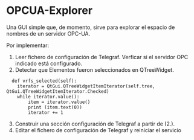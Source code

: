 # OPCUA-Explorer

Una GUI simple que, de momento, sirve para explorar el espacio de nombres de un servidor OPC-UA.

Por implementar:
1. Leer fichero de configuración de Telegraf. Verficar si el servidor OPC indicado está configurado.
2. Detectar que Elementos fueron seleccionados en QTreeWidget.
```
  def vrfs_selected(self):
    iterator = QtGui.QTreeWidgetItemIterator(self.tree, QtGui.QTreeWidgetItemIterator.Checked)
    while iterator.value():
        item = iterator.value()
        print (item.text(0))    
        iterator += 1
```
3. Construir una sección configuración de Telegraf a partir de (2.).
4. Editar el fichero de configuración de Telegraf y reiniciar el servicio
